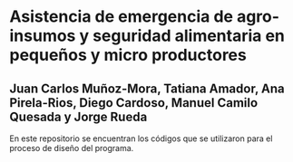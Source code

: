 # Asistencia de emergencia de agro-insumos y seguridad alimentaria en pequeños y micro productores
## Juan Carlos Muñoz-Mora, Tatiana Amador, Ana Pirela-Rios, Diego Cardoso, Manuel Camilo Quesada y Jorge Rueda



En este repositorio se encuentran los códigos que se utilizaron para el proceso de diseño del programa. 


 
